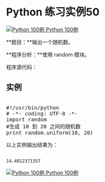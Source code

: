 Python 练习实例50
=============

 [![Python 100例](../images/up.gif)
 Python 100例](python-100-examples.html)


 **题目：**输出一个随机数。

 **程序分析：**使用 random 模块。

 程序源代码：

  实例
--

 <pre>

#!/usr/bin/python
# -*- coding: UTF-8 -*-
import random
#生成 10 到 20 之间的随机数
print random.uniform(10, 20)
</pre>

  以上实例输出结果为：

 
```

14.4012371357

```

 [![Python 100例](../images/up.gif)
 Python 100例](python-100-examples.html)